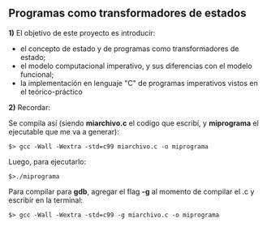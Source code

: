 ## Programas como transformadores de estados

**1)** El objetivo de este proyecto es introducir:

* el concepto de estado y de programas como transformadores de estado;
* el modelo computacional imperativo, y sus diferencias con el modelo funcional;
* la implementación en lenguaje "C" de programas imperativos vistos en el teórico-práctico


**2)** Recordar:

Se compila así (siendo **miarchivo.c** el codigo que escribí, y **miprograma** el ejecutable que me va a generar):

```
$> gcc -Wall -Wextra -std=c99 miarchivo.c -o miprograma
```

Luego, para ejecutarlo:

```
$>./miprograma
```

Para compilar para **gdb**, agregar el flag **-g** al momento de compilar el .c y escribir en la terminal:

```
$> gcc -Wall -Wextra -std=c99 -g miarchivo.c -o miprograma
```




